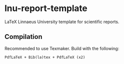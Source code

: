 # lnu-report-template

LaTeX Linnaeus University template for scientific reports. 

## Compilation

Recommended to use Texmaker. Build with the following:

```
PdfLaTeX + Bib(la)tex + PdfLaTeX (x2)
```